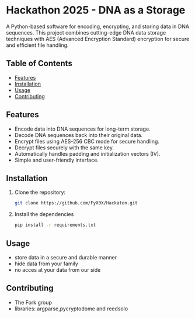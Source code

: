 # Hackathon 2025 - DNA as a Storage

A Python-based software for encoding, encrypting, and storing data in DNA sequences. This project combines cutting-edge DNA data storage techniques with AES (Advanced Encryption Standard) encryption for secure and efficient file handling.

## Table of Contents
- [Features](#features)
- [Installation](#installation)
- [Usage](#usage)
- [Contributing](#contributing)

## Features
- Encode data into DNA sequences for long-term storage.
- Decode DNA sequences back into their original data.
- Encrypt files using AES-256 CBC mode for secure handling.
- Decrypt files securely with the same key.
- Automatically handles padding and initialization vectors (IV).
- Simple and user-friendly interface.

## Installation

1. Clone the repository:
   ```bash
   git clone https://github.com/FyX0X/Hackaton.git
   ```
2. Install the dependencies
    ```bash
    pip install -r requirements.txt
    ```

## Usage
- store data in a secure and durable manner
- hide data from your family
- no acces at your data from our side 

## Contributing
- The Fork group
- libraries: argparse,pycryptodome and reedsolo